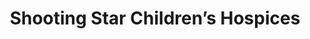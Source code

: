 ---
title: "Shooting Star Children’s Hospices"
url: /cobham/shooting-star-childrens-hospices/
shop: charity
---